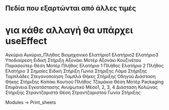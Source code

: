 ## Πεδία που εξαρτώνται από άλλες τιμές
# για κάθε αλλαγή θα υπάρχει useEffect

Αγκύρια
Αγκύρια_Πλήθος
Βιομηχανικό
Ελατήριο1
Ελατήριο2
Ελατήριο3
Υποδιαίρεση
Ειδική Στήριξη
Αξονάκι Μοτέρ
Αξονάκι Κουζινέτου
Παρασούτερ
Θέση Μοτέρ
Πλήθος Ελατήριο 1
Πλήθος Ελατήριο 2
Πλήθος Ελατήριο 3
Σημαίες
Ειδική Στήριξη
Γωνία Στήριξης
Λάμα Στήριξης
Ταμπλάδες
Στεγανοποίηση Ταμπλά
Θήκες Στήριξης Οδηγού
Διάσταση Θήκης Στήριξης
Καπάκι Κουτιού
Πλήθος Τζαμάκια
Θέση Μοτέρ
Packaging
Επιφάνεια Εγκατάστασης
Ανυψωτικό Μέσο1, 2, 3, 4
Διάσταση Κολώνας Στήριξης
Στραντζαριστά
Θέση Στραντζαριστού
Γωνία Στήριξης

Modules -> Print_sheets



